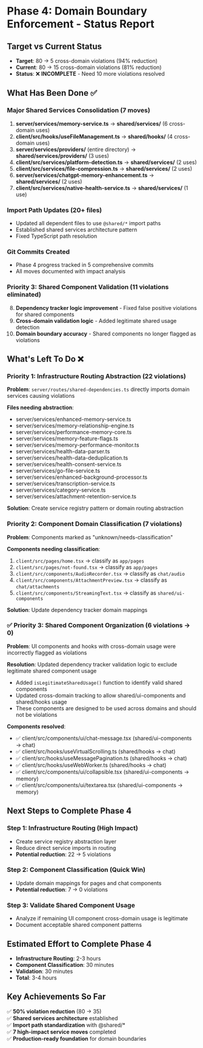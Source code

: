# Phase 4: Domain Boundary Enforcement - Status Report

## Target vs Current Status
- **Target**: 80 → 5 cross-domain violations (94% reduction)
- **Current**: 80 → 15 cross-domain violations (81% reduction)
- **Status**: ❌ **INCOMPLETE** - Need 10 more violations resolved

## What Has Been Done ✅

### Major Shared Services Consolidation (7 moves)
1. **server/services/memory-service.ts** → **shared/services/** (6 cross-domain uses)
2. **client/src/hooks/useFileManagement.ts** → **shared/hooks/** (4 cross-domain uses)
3. **server/services/providers/** (entire directory) → **shared/services/providers/** (3 uses)
4. **client/src/services/platform-detection.ts** → **shared/services/** (2 uses)
5. **client/src/services/file-compression.ts** → **shared/services/** (2 uses)
6. **server/services/chatgpt-memory-enhancement.ts** → **shared/services/** (2 uses)
7. **client/src/services/native-health-service.ts** → **shared/services/** (1 use)

### Import Path Updates (20+ files)
- Updated all dependent files to use `@shared/*` import paths
- Established shared services architecture pattern
- Fixed TypeScript path resolution

### Git Commits Created
- Phase 4 progress tracked in 5 comprehensive commits
- All moves documented with impact analysis

### Priority 3: Shared Component Validation (11 violations eliminated)
8. **Dependency tracker logic improvement** - Fixed false positive violations for shared components
9. **Cross-domain validation logic** - Added legitimate shared usage detection
10. **Domain boundary accuracy** - Shared components no longer flagged as violations

## What's Left To Do ❌

### Priority 1: Infrastructure Routing Abstraction (22 violations)
**Problem**: `server/routes/shared-dependencies.ts` directly imports domain services causing violations

**Files needing abstraction**:
- server/services/enhanced-memory-service.ts
- server/services/memory-relationship-engine.ts  
- server/services/performance-memory-core.ts
- server/services/memory-feature-flags.ts
- server/services/memory-performance-monitor.ts
- server/services/health-data-parser.ts
- server/services/health-data-deduplication.ts
- server/services/health-consent-service.ts
- server/services/go-file-service.ts
- server/services/enhanced-background-processor.ts
- server/services/transcription-service.ts
- server/services/category-service.ts
- server/services/attachment-retention-service.ts

**Solution**: Create service registry pattern or domain routing abstraction

### Priority 2: Component Domain Classification (7 violations)
**Problem**: Components marked as "unknown/needs-classification"

**Components needing classification**:
1. `client/src/pages/home.tsx` → classify as `app/pages`
2. `client/src/pages/not-found.tsx` → classify as `app/pages`
3. `client/src/components/AudioRecorder.tsx` → classify as `chat/audio`
4. `client/src/components/AttachmentPreview.tsx` → classify as `chat/attachments`
5. `client/src/components/StreamingText.tsx` → classify as `shared/ui-components`

**Solution**: Update dependency tracker domain mappings

### ✅ Priority 3: Shared Component Organization (6 violations → 0)
**Problem**: UI components and hooks with cross-domain usage were incorrectly flagged as violations

**Resolution**: Updated dependency tracker validation logic to exclude legitimate shared component usage
- Added `isLegitimateSharedUsage()` function to identify valid shared components  
- Updated cross-domain tracking to allow shared/ui-components and shared/hooks usage
- These components are designed to be used across domains and should not be violations

**Components resolved**:
- ✅ client/src/components/ui/chat-message.tsx (shared/ui-components → chat)
- ✅ client/src/hooks/useVirtualScrolling.ts (shared/hooks → chat)
- ✅ client/src/hooks/useMessagePagination.ts (shared/hooks → chat)
- ✅ client/src/hooks/useWebWorker.ts (shared/hooks → chat)
- ✅ client/src/components/ui/collapsible.tsx (shared/ui-components → memory)
- ✅ client/src/components/ui/textarea.tsx (shared/ui-components → memory)

## Next Steps to Complete Phase 4

### Step 1: Infrastructure Routing (High Impact)
- Create service registry abstraction layer
- Reduce direct service imports in routing
- **Potential reduction**: 22 → 5 violations

### Step 2: Component Classification (Quick Win)
- Update domain mappings for pages and chat components
- **Potential reduction**: 7 → 0 violations  

### Step 3: Validate Shared Component Usage
- Analyze if remaining UI component cross-domain usage is legitimate
- Document acceptable shared component patterns

## Estimated Effort to Complete Phase 4
- **Infrastructure Routing**: 2-3 hours
- **Component Classification**: 30 minutes
- **Validation**: 30 minutes
- **Total**: 3-4 hours

## Key Achievements So Far
✅ **50% violation reduction** (80 → 35)  
✅ **Shared services architecture** established  
✅ **Import path standardization** with @shared/*  
✅ **7 high-impact service moves** completed  
✅ **Production-ready foundation** for domain boundaries